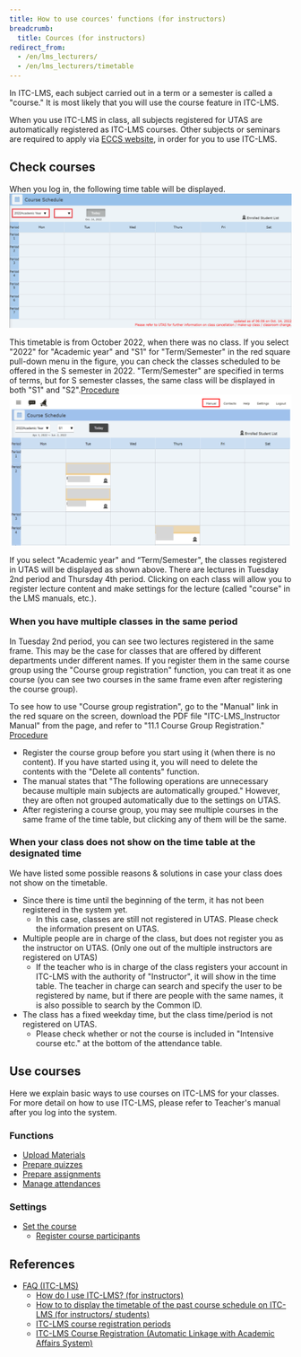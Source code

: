 ```yaml
---
title: How to use cources' functions (for instructors)
breadcrumb:
  title: Cources (for instructors)
redirect_from:
  - /en/lms_lecturers/
  - /en/lms_lecturers/timetable
---
```


In ITC-LMS, each subject carried out in a term or a semester is called a "course."
It is most likely that you will use the course feature in ITC-LMS.

When you use ITC-LMS in class, all subjects registered for UTAS are automatically registered as ITC-LMS courses.  Other subjects or seminars are required to apply via <a href="https://www.ecc.u-tokyo.ac.jp/itc-lms/" target="_blank"> ECCS website</a>, in order for you to use ITC-LMS. 

## Check courses

When you log in, the following time table will be displayed.
![出講表1](./schedule1.png)

This timetable is from October 2022, when there was no class. If you select "2022" for "Academic year" and "S1" for "Term/Semester" in the red square pull-down menu in the figure, you can check the classes scheduled to be offered in the S semester in 2022. "Term/Semester" are specified in terms of terms, but for S semester classes, the same class will be displayed in both "S1" and "S2".[Procedure](https://youtu.be/V-FN5muQw_Q)
![出講表2](./schedule2.png)

If you select "Academic year" and “Term/Semester", the classes registered in UTAS will be displayed as shown above. There are lectures in Tuesday 2nd period and Thursday 4th period. Clicking on each class will allow you to register lecture content and make settings for the lecture (called "course" in the LMS manuals, etc.).

### When you have multiple classes in the same period
In Tuesday 2nd period, you can see two lectures registered in the same frame. This may be the case for classes that are offered by different departments under different names. If you register them in the same course group using the "Course group registration" function, you can treat it as one course (you can see two courses in the same frame even after registering the course group).

To see how to use "Course group registration", go to the "Manual" link in the red square on the screen, download the PDF file "ITC-LMS_Instructor Manual" from the page, and refer to "11.1 Course Group Registration." [Procedure](https://youtu.be/HJyOrTdT0l4)
*  Register the course group before you start using it (when there is no content). If you have started using it, you will need to delete the contents with the "Delete all contents" function.
* The manual states that "The following operations are unnecessary because multiple main subjects are automatically grouped." However, they are often not grouped automatically due to the settings on UTAS.
* After registering a course group, you may see multiple courses in the same frame of the time table, but clicking any of them will be the same.

### When your class does not show on the time table at the designated time
We have listed some possible reasons & solutions in case your class does not show on the timetable.

* Since there is time until the beginning of the term, it has not been registered in the system yet.
  * In this case, classes are still not registered in UTAS. Please check the information present on UTAS.
* Multiple people are in charge of the class, but does not register you as the instructor on UTAS. (Only one out of the multiple instructors are registered on UTAS)
  * If the teacher who is in charge of the class registers your account in ITC-LMS with the authority of "Instructor", it will show in the time table. The teacher in charge can search and specify the user to be registered by name, but if there are people with the same names, it is also possible to search by the Common ID.
* The class has a fixed weekday time, but the class time/period is not registered on UTAS.
  * Please check whether or not the course is included in "Intensive course etc." at the bottom of the attendance table.

## Use courses

Here we explain basic ways to use courses on ITC-LMS for your classes.
For more detail on how to use ITC-LMS, please refer to Teacher's manual after you log into the system.

### Functions

- [Upload Materials](materials/)
- [Prepare quizzes](quizzes/)
- [Prepare assignments](assignments/)
- [Manage attendances](attendances/)
<!-- - [Surveys](surveys/) -->
<!-- - [Forums](forums/) -->
<!-- - [Messages](messages/) -->

### Settings

- [Set the course](settings/)
  - [Register course participants](settings/course_participants/)
  <!-- - [ユーザグループ設定](settings/user_groups/) -->
  <!-- - [コースグループ登録・解除](settings/course_group/) -->

## References
* <a href="https://www.ecc.u-tokyo.ac.jp/en/itc-lms/faq.html">FAQ (ITC-LMS)</a>
  * <a href="https://www.ecc.u-tokyo.ac.jp/en/announcement/2019/06/24_2984.html">How do I use ITC-LMS? (for instructors)</a>
  * <a href="https://www.ecc.u-tokyo.ac.jp/en/announcement/2016/08/30_2301.html">How to to display the timetable of the past course schedule on ITC-LMS (for instructors/ students)</a>
  * <a href="https://www.ecc.u-tokyo.ac.jp/en/announcement/2016/08/08_2284.html">ITC-LMS course registration periods</a>
  * <a href="https://www.ecc.u-tokyo.ac.jp/en/announcement/2016/08/09_2286.html">ITC-LMS Course Registration (Automatic Linkage with Academic Affairs System)</a>
